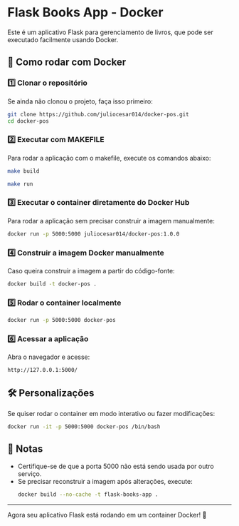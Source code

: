 # Flask Books App - Docker

Este é um aplicativo Flask para gerenciamento de livros, que pode ser executado facilmente usando Docker.

## 🚀 Como rodar com Docker

### 1️⃣ **Clonar o repositório**
Se ainda não clonou o projeto, faça isso primeiro:
```sh
git clone https://github.com/juliocesar014/docker-pos.git
cd docker-pos
```


### 2️⃣ **Executar com MAKEFILE**
Para rodar a aplicação com o makefile, execute os comandos abaixo:

```sh
make build
````

```sh
make run
```

### 3️⃣ **Executar o container diretamente do Docker Hub**
Para rodar a aplicação sem precisar construir a imagem manualmente:
```sh
docker run -p 5000:5000 juliocesar014/docker-pos:1.0.0 
```

### 4️⃣ **Construir a imagem Docker manualmente**
Caso queira construir a imagem a partir do código-fonte:
```sh
docker build -t docker-pos .
```

### 5️⃣ **Rodar o container localmente**
```sh
docker run -p 5000:5000 docker-pos
```

### 6️⃣ **Acessar a aplicação**
Abra o navegador e acesse:
```
http://127.0.0.1:5000/
```

## 🛠️ **Personalizações**
Se quiser rodar o container em modo interativo ou fazer modificações:
```sh
docker run -it -p 5000:5000 docker-pos /bin/bash
```

## 📌 **Notas**
- Certifique-se de que a porta 5000 não está sendo usada por outro serviço.
- Se precisar reconstruir a imagem após alterações, execute:
  ```sh
  docker build --no-cache -t flask-books-app .
  ```

---
Agora seu aplicativo Flask está rodando em um container Docker! 🚀
